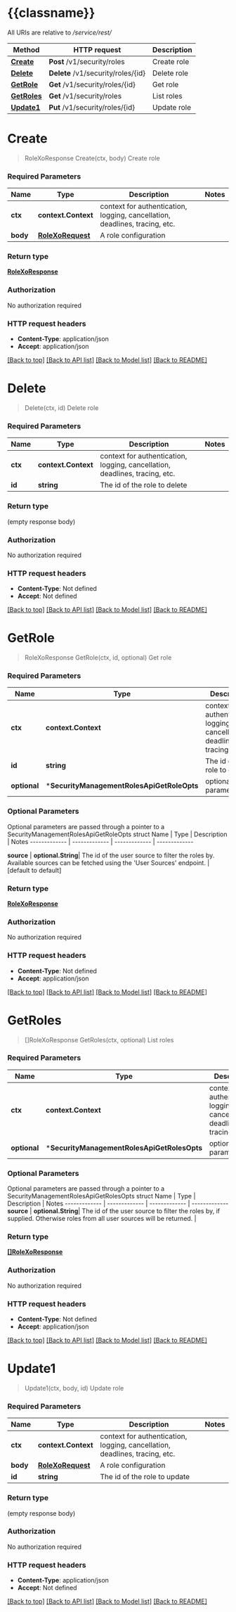 # {{classname}}

All URIs are relative to */service/rest/*

Method | HTTP request | Description
------------- | ------------- | -------------
[**Create**](SecurityManagementRolesApi.md#Create) | **Post** /v1/security/roles | Create role
[**Delete**](SecurityManagementRolesApi.md#Delete) | **Delete** /v1/security/roles/{id} | Delete role
[**GetRole**](SecurityManagementRolesApi.md#GetRole) | **Get** /v1/security/roles/{id} | Get role
[**GetRoles**](SecurityManagementRolesApi.md#GetRoles) | **Get** /v1/security/roles | List roles
[**Update1**](SecurityManagementRolesApi.md#Update1) | **Put** /v1/security/roles/{id} | Update role

# **Create**
> RoleXoResponse Create(ctx, body)
Create role

### Required Parameters

Name | Type | Description  | Notes
------------- | ------------- | ------------- | -------------
 **ctx** | **context.Context** | context for authentication, logging, cancellation, deadlines, tracing, etc.
  **body** | [**RoleXoRequest**](RoleXoRequest.md)| A role configuration | 

### Return type

[**RoleXoResponse**](RoleXOResponse.md)

### Authorization

No authorization required

### HTTP request headers

 - **Content-Type**: application/json
 - **Accept**: application/json

[[Back to top]](#) [[Back to API list]](../README.md#documentation-for-api-endpoints) [[Back to Model list]](../README.md#documentation-for-models) [[Back to README]](../README.md)

# **Delete**
> Delete(ctx, id)
Delete role

### Required Parameters

Name | Type | Description  | Notes
------------- | ------------- | ------------- | -------------
 **ctx** | **context.Context** | context for authentication, logging, cancellation, deadlines, tracing, etc.
  **id** | **string**| The id of the role to delete | 

### Return type

 (empty response body)

### Authorization

No authorization required

### HTTP request headers

 - **Content-Type**: Not defined
 - **Accept**: Not defined

[[Back to top]](#) [[Back to API list]](../README.md#documentation-for-api-endpoints) [[Back to Model list]](../README.md#documentation-for-models) [[Back to README]](../README.md)

# **GetRole**
> RoleXoResponse GetRole(ctx, id, optional)
Get role

### Required Parameters

Name | Type | Description  | Notes
------------- | ------------- | ------------- | -------------
 **ctx** | **context.Context** | context for authentication, logging, cancellation, deadlines, tracing, etc.
  **id** | **string**| The id of the role to get | 
 **optional** | ***SecurityManagementRolesApiGetRoleOpts** | optional parameters | nil if no parameters

### Optional Parameters
Optional parameters are passed through a pointer to a SecurityManagementRolesApiGetRoleOpts struct
Name | Type | Description  | Notes
------------- | ------------- | ------------- | -------------

 **source** | **optional.String**| The id of the user source to filter the roles by. Available sources can be fetched using the &#x27;User Sources&#x27; endpoint. | [default to default]

### Return type

[**RoleXoResponse**](RoleXOResponse.md)

### Authorization

No authorization required

### HTTP request headers

 - **Content-Type**: Not defined
 - **Accept**: application/json

[[Back to top]](#) [[Back to API list]](../README.md#documentation-for-api-endpoints) [[Back to Model list]](../README.md#documentation-for-models) [[Back to README]](../README.md)

# **GetRoles**
> []RoleXoResponse GetRoles(ctx, optional)
List roles

### Required Parameters

Name | Type | Description  | Notes
------------- | ------------- | ------------- | -------------
 **ctx** | **context.Context** | context for authentication, logging, cancellation, deadlines, tracing, etc.
 **optional** | ***SecurityManagementRolesApiGetRolesOpts** | optional parameters | nil if no parameters

### Optional Parameters
Optional parameters are passed through a pointer to a SecurityManagementRolesApiGetRolesOpts struct
Name | Type | Description  | Notes
------------- | ------------- | ------------- | -------------
 **source** | **optional.String**| The id of the user source to filter the roles by, if supplied. Otherwise roles from all user sources will be returned. | 

### Return type

[**[]RoleXoResponse**](RoleXOResponse.md)

### Authorization

No authorization required

### HTTP request headers

 - **Content-Type**: Not defined
 - **Accept**: application/json

[[Back to top]](#) [[Back to API list]](../README.md#documentation-for-api-endpoints) [[Back to Model list]](../README.md#documentation-for-models) [[Back to README]](../README.md)

# **Update1**
> Update1(ctx, body, id)
Update role

### Required Parameters

Name | Type | Description  | Notes
------------- | ------------- | ------------- | -------------
 **ctx** | **context.Context** | context for authentication, logging, cancellation, deadlines, tracing, etc.
  **body** | [**RoleXoRequest**](RoleXoRequest.md)| A role configuration | 
  **id** | **string**| The id of the role to update | 

### Return type

 (empty response body)

### Authorization

No authorization required

### HTTP request headers

 - **Content-Type**: application/json
 - **Accept**: Not defined

[[Back to top]](#) [[Back to API list]](../README.md#documentation-for-api-endpoints) [[Back to Model list]](../README.md#documentation-for-models) [[Back to README]](../README.md)

